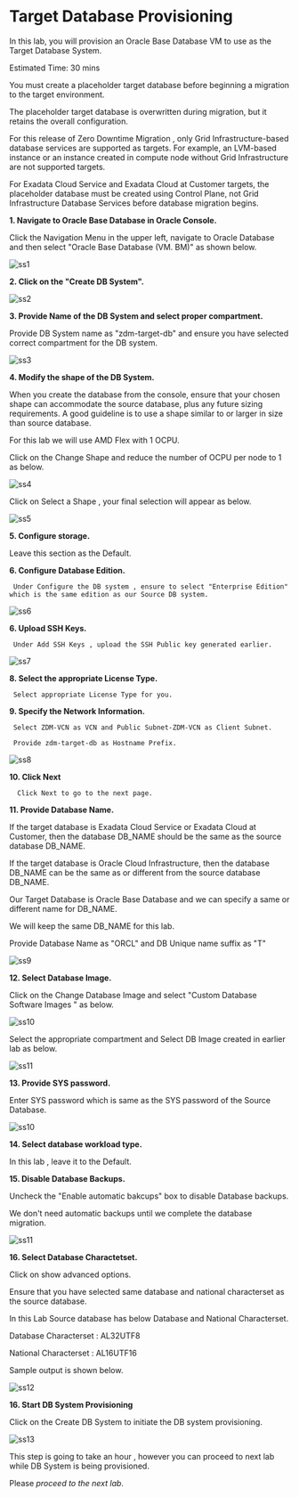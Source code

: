 # Target Database Provisioning

In this lab, you will provision an Oracle Base Database VM to use as the Target Database System.


Estimated Time: 30 mins

You must create a placeholder target database before beginning a migration to the target environment. 

The placeholder target database is overwritten during migration, but it retains the overall configuration.

For this release of Zero Downtime Migration , only Grid Infrastructure-based database services are supported as targets. For example, an LVM-based instance or an instance created in compute node without Grid Infrastructure are not supported targets.

For Exadata Cloud Service and Exadata Cloud at Customer targets, the placeholder database must be created using Control Plane, not Grid Infrastructure Database Services before database migration begins.


**1. Navigate to Oracle Base Database in Oracle Console.**

   Click the Navigation Menu in the upper left, navigate to Oracle Database and then select "Oracle Base Database (VM. BM)" as shown below.

   ![ss1](./images/nav.png)

**2. Click on the "Create DB System".**
    
   ![ss2](./images/createdb.png)

**3. Provide Name of the DB System and select proper compartment.**

   Provide DB System name as "zdm-target-db" and ensure you have selected correct compartment for the DB system.
    
   ![ss3](./images/systemname.png)

**4.  Modify the shape of the DB System.**

   When you create the database from the console, ensure that your chosen shape can accommodate the source database, plus any future sizing requirements. A good guideline is to use a shape similar to or larger in size than source database.

   For this lab we will use AMD Flex with 1 OCPU.

   Click on the Change Shape and reduce the number of OCPU per node to 1 as below.

   ![ss4](./images/ocpu.png)

   Click on Select a Shape , your final selection will appear as below.

   ![ss5](./images/shape.png)

**5. Configure storage.**

   Leave this section as the Default.

**6. Configure Database Edition.**

     Under Configure the DB system , ensure to select "Enterprise Edition" which is the same edition as our Source DB system.

   ![ss6](./images/edition.png)

   
**6. Upload SSH Keys.**
   
     Under Add SSH Keys , upload the SSH Public key generated earlier.

   ![ss7](./images/ssh.png)

**8. Select the appropriate License Type.**

     Select appropriate License Type for you.

**9. Specify the Network Information.**

     Select ZDM-VCN as VCN and Public Subnet-ZDM-VCN as Client Subnet.

     Provide zdm-target-db as Hostname Prefix.

   ![ss8](./images/network.png)

**10. Click Next**

      Click Next to go to the next page.

**11. Provide Database Name.**

   If the target database is Exadata Cloud Service or Exadata Cloud at Customer, then the database DB_NAME should be the same as the source database DB_NAME.

   If the target database is Oracle Cloud Infrastructure, then the database DB_NAME can be the same as or different from the source database DB_NAME.

   Our Target Database is Oracle Base Database and we can specify a same or different name for DB_NAME. 

   We will keep the same DB_NAME for this lab.

   Provide Database Name as "ORCL" and DB Unique name suffix as "T"

   ![ss9](./images/dbname.png)



**12. Select Database Image.**

   Click on the Change Database Image and select "Custom Database Software Images " as below.

   ![ss10](./images/custom.png)

   Select the appropriate compartment and Select DB Image created in earlier lab as below.

   ![ss11](./images/dbimage.png)

**13. Provide SYS password.**

   Enter SYS password which is same as the SYS password of the Source Database.

   ![ss10](./images/sys.png)

**14. Select database workload type.**

   In this lab , leave it to the Default.

**15. Disable Database Backups.**

   Uncheck the "Enable automatic bakcups" box to disable Database backups.

   We don't need automatic backups until we complete the database migration.

   ![ss11](./images/backup.png)

**16. Select Database Charactetset.**

   Click on show advanced options.

   Ensure that you have selected same database and national characterset as the source database.

   In this Lab Source database has below Database and National Characterset.

   Database Characterset : AL32UTF8

   National Characterset : AL16UTF16

   Sample output is shown below.

   ![ss12](./images/charset.png)

**16. Start DB System Provisioning**

   Click on the Create DB System to initiate the DB system provisioning.

   ![ss13](./images/prov-final.png)

   This step is going to take an hour , however you can proceed to next lab while DB System is being provisioned.

   







Please *proceed to the next lab*.



